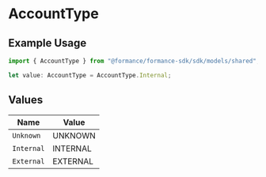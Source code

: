 # AccountType

## Example Usage

```typescript
import { AccountType } from "@formance/formance-sdk/sdk/models/shared";

let value: AccountType = AccountType.Internal;
```

## Values

| Name       | Value      |
| ---------- | ---------- |
| `Unknown`  | UNKNOWN    |
| `Internal` | INTERNAL   |
| `External` | EXTERNAL   |